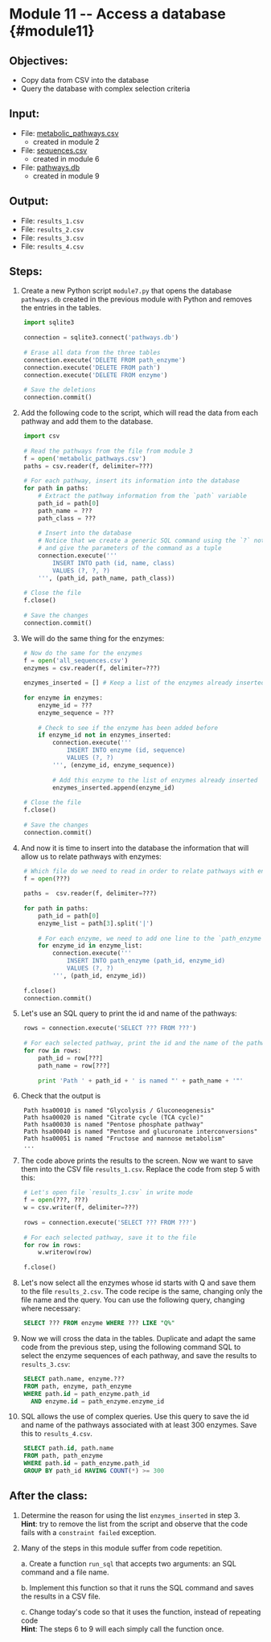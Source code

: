 # Module 11 -- Access a database {#module11}

## Objectives:
- Copy data from CSV into the database
- Query the database with complex selection criteria

## Input:
- File: [metabolic_pathways.csv](files/metabolic_pathways.csv)
    - created in module 2
- File: [sequences.csv](files/sequences.csv)
    - created in module 6
- File: [pathways.db](files/pathways.db)
    - created in module 9

## Output:
- File: `results_1.csv`
- File: `results_2.csv`
- File: `results_3.csv`
- File: `results_4.csv`

## Steps:

1. Create a new Python script `module7.py` that opens the database `pathways.db` created in the previous module with Python and removes the entries in the tables.
```python
    import sqlite3
    
    connection = sqlite3.connect('pathways.db')
    
    # Erase all data from the three tables
    connection.execute('DELETE FROM path_enzyme')
    connection.execute('DELETE FROM path')
    connection.execute('DELETE FROM enzyme')
    
    # Save the deletions
    connection.commit()
```

2. Add the following code to the script, which will read the data from each pathway and add them to the database.
```python
    import csv
    
    # Read the pathways from the file from module 3
    f = open('metabolic_pathways.csv')
    paths = csv.reader(f, delimiter=???)
    
    # For each pathway, insert its information into the database
    for path in paths:
        # Extract the pathway information from the `path` variable
        path_id = path[0]
        path_name = ???
        path_class = ???
        
        # Insert into the database
        # Notice that we create a generic SQL command using the `?` notation
        # and give the parameters of the command as a tuple
        connection.execute('''
            INSERT INTO path (id, name, class)
            VALUES (?, ?, ?)
        ''', (path_id, path_name, path_class))
    
    # Close the file
    f.close()
    
    # Save the changes
    connection.commit()
```

3. We will do the same thing for the enzymes:
```python
    # Now do the same for the enzymes
    f = open('all_sequences.csv')
    enzymes = csv.reader(f, delimiter=???)
    
    enzymes_inserted = [] # Keep a list of the enzymes already inserted
    
    for enzyme in enzymes:
        enzyme_id = ???
        enzyme_sequence = ???
        
        # Check to see if the enzyme has been added before
        if enzyme_id not in enzymes_inserted:
            connection.execute('''
                INSERT INTO enzyme (id, sequence)
                VALUES (?, ?)
            ''', (enzyme_id, enzyme_sequence))
            
            # Add this enzyme to the list of enzymes already inserted
            enzymes_inserted.append(enzyme_id)
    
    # Close the file
    f.close()
    
    # Save the changes
    connection.commit()
```

4. And now it is time to insert into the database the information that will allow us to relate pathways with enzymes:
```python
    # Which file do we need to read in order to relate pathways with enzymes?
    f = open(???)
    
    paths =  csv.reader(f, delimiter=???)
    
    for path in paths:
        path_id = path[0]
        enzyme_list = path[3].split('|')
        
        # For each enzyme, we need to add one line to the `path_enzyme` table
        for enzyme_id in enzyme_list:
            connection.execute('''
                INSERT INTO path_enzyme (path_id, enzyme_id)
                VALUES (?, ?)
            ''', (path_id, enzyme_id))
    
    f.close()
    connection.commit()
```

5. Let's use an SQL query to print the id and name of the pathways:
```python
    rows = connection.execute('SELECT ??? FROM ???')
    
    # For each selected pathway, print the id and the name of the pathway
    for row in rows:
        path_id = row[???]
        path_name = row[???]
        
        print 'Path ' + path_id + ' is named "' + path_name + '"'
```

6. Check that the output is
```text
    Path hsa00010 is named "Glycolysis / Gluconeogenesis"
    Path hsa00020 is named "Citrate cycle (TCA cycle)"
    Path hsa00030 is named "Pentose phosphate pathway"
    Path hsa00040 is named "Pentose and glucuronate interconversions"
    Path hsa00051 is named "Fructose and mannose metabolism"
    ...
```

7. The code above prints the results to the screen.
Now we want to save them into the CSV file `results_1.csv`.
Replace the code from step 5 with this:
```python
    # Let's open file `results_1.csv` in write mode
    f = open(???, ???)
    w = csv.writer(f, delimiter=???)
    
    rows = connection.execute('SELECT ??? FROM ???')
    
    # For each selected pathway, save it to the file
    for row in rows:
        w.writerow(row)
    
    f.close()
```

8. Let's now select all the enzymes whose id starts with Q and save them to the file `results_2.csv`.
The code recipe is the same, changing only the file name and the query.
You can use the following query, changing where necessary:
```sql
    SELECT ??? FROM enzyme WHERE ??? LIKE "Q%"
```

9. Now we will cross the data in the tables.
Duplicate and adapt the same code from the previous step, using the following command SQL to select the enzyme sequences of each pathway, and save the results to `results_3.csv`:
```sql
    SELECT path.name, enzyme.???
    FROM path, enzyme, path_enzyme
    WHERE path.id = path_enzyme.path_id
      AND enzyme.id = path_enzyme.enzyme_id
```

10. SQL allows the use of complex queries.
Use this query to save the id and name of the pathways associated with at least 300 enzymes.
Save this to `results_4.csv`.
```sql
    SELECT path.id, path.name
    FROM path, path_enzyme
    WHERE path.id = path_enzyme.path_id
    GROUP BY path_id HAVING COUNT(*) >= 300
```

## After the class:

1. Determine the reason for using the list `enzymes_inserted` in step 3.<br>
**Hint**: try to remove the list from the script and observe that the code fails with a `constraint failed` exception.

2. Many of the steps in this module suffer from code repetition.
    
    a. Create a function `run_sql` that accepts two arguments: an SQL command and a file name.
    
    b. Implement this function so that it runs the SQL command and saves the results in a CSV file.
    
    c. Change today's code so that it uses the function, instead of repeating code<br>
    **Hint**: The steps 6 to 9 will each simply call the function once.
